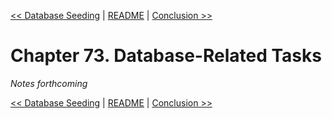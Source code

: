 [&lt;&lt; Database Seeding](ch72-database-seeding.md) | [README](README.md) | [Conclusion &gt;&gt;](ch74-conclusion.md)

# Chapter 73. Database-Related Tasks

*Notes forthcoming*

[&lt;&lt; Database Seeding](ch72-database-seeding.md) | [README](README.md) | [Conclusion &gt;&gt;](ch74-conclusion.md)